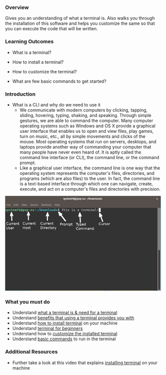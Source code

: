 ### Overview
	
Gives you an understanding of what a terminal is. Also walks you through the installation of this software and helps you customize the same so that you can execute the code that will be written.

### Learning Outcomes
- What is a terminal?

- How to install a terminal?

- How to customize the terminal?

- What are few basic commands to get started?

### Introduction
- What is a CLI and why do we need to use it
	- We communicate with modern computers by clicking, tapping, sliding, hovering, typing, shaking, and speaking. Through simple gestures, we are able to command the computer. Many computer operating systems such as Windows and OS X provide a graphical user interface that enables us to open and view files, play games, turn on music, etc., all by simple movements and clicks of the mouse. Most operating systems that run on servers, desktops, and laptops provide another way of commanding your computer that many people have never even heard of. It is aptly called the command line interface (or CLI), the command line, or the command prompt.
	- Like a graphical user interface, the command line is one way that the operating system represents the computer's files, directories, and programs (which are also files) to the user. In fact, the command line is a text-based interface through which one can navigate, create, execute, and act on a computer's files and directories with precision.

![](images/b.png)

### What you must do
- Understand [what a terminal is & need for a terminal](https://dev.to/nrobinson2000/why-you-need-terminal-bpd)
- Understand [benefits that using a terminal provides you with](https://www.quora.com/Why-is-the-Command-Line-Terminal-used-in-programming)
- Understand [how to install terminal](https://helpdeskgeek.com/windows-10/how-to-install-use-the-new-windows-10-terminal) on your machine
- Understand [terminal for beginners](https://medium.com/@grace.m.nolan/terminal-for-beginners-e492ba10902a)
- Understand how to [customize the installed terminal](https://www.youtube.com/watch?v=sckbApgo4Fk)
- Understand [basic commands](https://www.thegeekstuff.com/2010/11/50-linux-commands/) to run in the terminal

### Additional Resources
- Further take a look at this video that explains [installing terminal](https://www.youtube.com/watch?v=4Rsr0NRHuBY) on your machine
